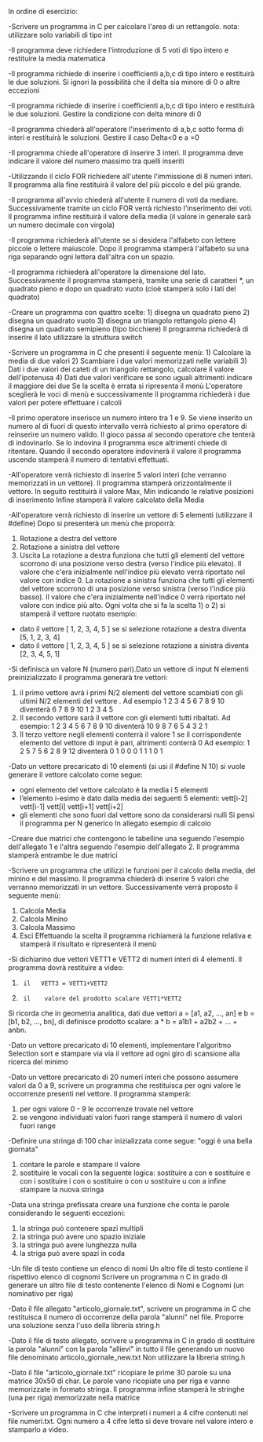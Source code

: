 In ordine di esercizio:

-Scrivere un programma in C per calcolare l'area di un rettangolo.
nota: utilizzare solo variabili di tipo int

-Il programma deve richiedere l'introduzione di 5 voti di tipo intero e restituire la media matematica

-Il programma richiede di inserire i coefficienti a,b,c di tipo intero e restituirà le due soluzioni. Si ignori la possibilità che il delta sia minore di 0 o altre eccezioni

-Il programma richiede di inserire i coefficienti a,b,c di tipo intero e restituirà le due soluzioni. Gestire la condizione con delta minore di 0

-Il programma chiederà all'operatore l'inserimento di a,b,c sotto forma di interi e restituirà le soluzioni. Gestire il caso Delta<0 e a =0

-Il programma chiede all'operatore di inserire 3 interi. Il programma deve indicare il valore del numero massimo tra quelli inseriti

-Utilizzando il ciclo FOR richiedere all'utente l'immissione di 8 numeri interi. Il programma alla fine restituirà il valore del più piccolo e del più grande.

-Il programma all'avvio chiederà all'utente il numero di voti da mediare. Successivamente tramite un ciclo FOR verrà richiesto l'inserimento dei voti. Il programma infine restituirà il valore della media (il valore in generale sarà un numero decimale con virgola)

-Il programma richiederà all'utente se si desidera l'alfabeto con lettere piccole o lettere maiuscole. Dopo il programma stamperà l'alfabeto su una riga separando ogni lettera dall'altra con un spazio.

-Il programma richiederà all'operatore la dimensione del lato. Successivamente il programma stamperà, tramite una serie di caratteri *, un quadrato pieno e dopo un quadrato vuoto (cioè stamperà solo i lati del quadrato)

-Creare un programma con quattro scelte: 1) disegna un quadrato pieno 2) disegna un quadrato vuoto 3) disegna un triangolo rettangolo pieno 4) disegna un quadrato semipieno (tipo bicchiere) Il programma richiederà di inserire il lato utilizzare la struttura switch

-Scrivere un programma in C che presenti il seguente menù: 1) Calcolare la media di due valori 2) Scambiare i due valori memorizzati nelle variabili 3) Dati i due valori dei cateti di un triangolo rettangolo, calcolare il valore dell'ipotenusa  4) Dati due valori verificare se sono uguali altrimenti indicare il maggiore dei due Se la scelta è errata si ripresenta il menù L'operatore sceglierà le voci di menù e successivamente il programma richiederà i due valori per potere effettuare i calcoli

-Il primo operatore inserisce un numero intero tra 1 e 9. Se viene inserito un numero al di fuori di questo intervallo verrà richiesto al primo operatore di reinserire un numero valido. Il gioco passa al secondo operatore che tenterà di indovinarlo.  Se lo indovina il programma esce altrimenti chiede di ritentare. Quando il secondo operatore indovinerà il valore il programma uscendo stamperà il numero di tentativi effettuati.

-All'operatore verrà richiesto di inserire 5 valori interi (che verranno memorizzati in un vettore).
Il programma stamperà orizzontalmente il vettore.
In seguito restituirà il valore Max, Min indicando le relative posizioni di inserimento
Infine stamperà il valore calcolato della Media

-All'operatore verrà richiesto di inserire un vettore di 5 elementi  (utilizzare il #define)
Dopo si presenterà un menù che proporrà:
1) Rotazione a destra del vettore
2) Rotazione a sinistra del vettore
3) Uscita
La rotazione a destra funziona che tutti gli elementi del vettore scorrono di una posizione verso destra (verso l'indice più elevato). Il valore che c'era inizialmente nell'indice più elevato verrà riportato nel valore con indice 0.
La rotazione a sinistra funziona che tutti gli elementi del vettore scorrono di una posizione verso sinistra (verso l'indice più basso). Il valore che c'era inizialmente nell'indice 0 verrà riportato nel valore con indice più alto. 
Ogni volta che si fa la scelta 1) o 2) si stamperà il vettore ruotato
esempio:
 -  dato il vettore [ 1, 2, 3, 4, 5 ]  se si selezione rotazione a destra diventa  [5, 1, 2, 3, 4]
 -  dato il vettore [ 1, 2, 3, 4, 5 ]  se si selezione rotazione a sinistra diventa  [2, 3, 4, 5, 1]

-Si definisca un valore N (numero pari).Dato un vettore di input N elementi preinizializzato il programma generarà tre vettori:
1) il primo vettore avrà i primi N/2 elementi del vettore scambiati con gli ultimi N/2 elementi del vettore .
    Ad esempio
    1 2 3 4 5 6 7 8 9 10  diventerà  6 7 8 9 10 1 2 3 4 5
2) Il secondo vettore sarà il vettore con gli elementi tutti ribaltati.
    Ad esempio:
    1 2 3 4 5 6 7 8 9 10  diventerà  10 9 8 7 6 5 4 3 2 1
3) Il terzo vettore negli elementi conterrà il valore 1 se il corrispondente elemento del vettore di input è pari, altrimenti conterrà 0
    Ad esempio:
    1 2 5 7 5 6 2 8 9 12  diventerà  0 1 0 0 0 1 1 1 0 1

-Dato un vettore precaricato di 10 elementi (si usi il #define N 10) si vuole generare il vettore calcolato come segue:
- ogni elemento del vettore calcolato è la media i 5 elementi
- l’elemento i-esimo è dato dalla media dei seguenti 5 elementi: vett[i-2] vett[i-1] vett[i] vett[i+1] vett[i+2]
- gli elementi che sono fuori dal vettore sono da considerarsi nulli
Si pensi il programma per N generico
In allegato esempio di calcolo

-Creare due matrici che contengono le tabelline una seguendo l'esempio dell'allegato 1 e l'altra seguendo l'esempio dell'allegato 2.
Il programma stamperà entrambe le due matrici

-Scrivere un programma che utilizzi le funzioni per il calcolo della media, del minino e del massimo. 
Il programma chiederà di inserire 5 valori che verranno memorizzati in un vettore.
Successivamente verrà proposto il seguente menù:
1) Calcola Media
2) Calcola Minino
3) Calcola Massimo
4) Esci
Effettuando la scelta il programma richiamerà la funzione relativa e stamperà il risultato e ripresenterà il menù

-Si dichiarino due vettori VETT1 e VETT2 di numeri interi di 4 elementi. 
Il programma
dovrà restituire a video:
1)      il   VETT3 = VETT1+VETT2
2)      il    valore del prodotto scalare VETT1*VETT2
Si ricorda
che in geometria analitica, dati due vettori
a = [a1, a2, …, an] e b = [b1, b2, …, bn],
di definisce prodotto scalare: a * b = a1b1 + a2b2 + … + anbn.

-Dato un vettore precaricato di 10 elementi, implementare l'algoritmo Selection sort e stampare via via il vettore ad ogni giro di scansione alla ricerca del minimo

-Dato un vettore precaricato di 20 numeri interi che possono assumere valori da 0 a 9, scrivere un programma che restituisca per ogni valore le occorrenze presenti nel vettore. Il programma stamperà:
1)  per ogni valore 0 - 9 le occorrenze trovate nel vettore 
2) se vengono individuati valori fuori range stamperà il numero di valori fuori range

-Definire una stringa di 100 char inizializzata come segue: "oggi è una bella giornata"
1) contare le parole e stampare il valore
2) sostituire le vocali con la seguente logica:
sostituire a con e
sostituire e con i
sostituire i con o
sostituire o con u
sostituire u con a
infine stampare la nuova stringa

-Data una stringa prefissata creare una funzione che conta le parole considerando le seguenti eccezioni:
1) la stringa può contenere spazi multipli
2) la stringa può avere uno spazio iniziale
3) la stringa può avere lunghezza nulla
4) la striga può avere spazi in coda

-Un file di testo contiene un elenco di nomi
Un altro file di testo contiene il rispettivo elenco di cognomi
Scrivere un programma n C in grado di generare un altro file di testo contenente l'elenco di Nomi e Cognomi (un nominativo per riga)

-Dato il file allegato "articolo_giornale.txt", scrivere un programma in C che restituisca il numero di occorrenze della parola "alunni" nel file.
Proporre una soluzione senza l'uso della libreria string.h

-Dato il file di testo allegato, scrivere u programma in C in grado di sostituire la parola 
 "alunni" con la parola "allievi" in tutto il file generando un nuovo file denominato articolo_giornale_new.txt
 Non utilizzare la libreria string.h

 -Dato il file "articolo_giornale.txt" ricopiare le prime 30 parole su una matrice 30x50 di char. Le parole vano ricopiate una per riga e vanno memorizzate in formato stringa.
Il programma infine stamperà le stringhe (una per riga) memorizzate nella matrice

-Scrivere un programma in C che interpreti i numeri a 4 cifre contenuti nel file numeri.txt. Ogni numero a 4 cifre letto si deve trovare nel valore intero e  stamparlo a video.
